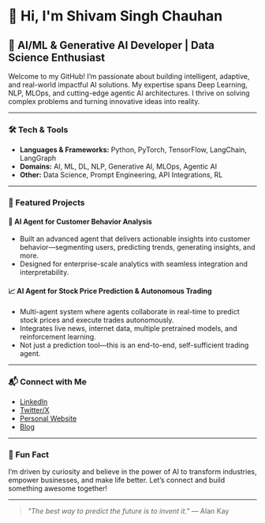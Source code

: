 # 👋 Hi, I'm Shivam Singh Chauhan

## 🚀 AI/ML & Generative AI Developer | Data Science Enthusiast

Welcome to my GitHub! I’m passionate about building intelligent, adaptive, and real-world impactful AI solutions. My expertise spans Deep Learning, NLP, MLOps, and cutting-edge agentic AI architectures. I thrive on solving complex problems and turning innovative ideas into reality.

---

### 🛠️ Tech & Tools

- **Languages & Frameworks:** Python, PyTorch, TensorFlow, LangChain, LangGraph
- **Domains:** AI, ML, DL, NLP, Generative AI, MLOps, Agentic AI
- **Other:** Data Science, Prompt Engineering, API Integrations, RL

---

### 🌟 Featured Projects

#### 🤖 AI Agent for Customer Behavior Analysis
- Built an advanced agent that delivers actionable insights into customer behavior—segmenting users, predicting trends, generating insights, and more.
- Designed for enterprise-scale analytics with seamless integration and interpretability.

#### 📈 AI Agent for Stock Price Prediction & Autonomous Trading
- Multi-agent system where agents collaborate in real-time to predict stock prices and execute trades autonomously.
- Integrates live news, internet data, multiple pretrained models, and reinforcement learning.
- Not just a prediction tool—this is an end-to-end, self-sufficient trading agent.

---

### 📬 Connect with Me

- [LinkedIn](https://www.linkedin.com/in/shivam-singh-chauhan-dev/) <!-- link -->
- [Twitter/X](#) <!-- link -->
- [Personal Website](#) <!-- link -->
- [Blog](#) <!-- link -->

---

### 🧠 Fun Fact

I’m driven by curiosity and believe in the power of AI to transform industries, empower businesses, and make life better. Let’s connect and build something awesome together!

---

> _"The best way to predict the future is to invent it."_ — Alan Kay

```

